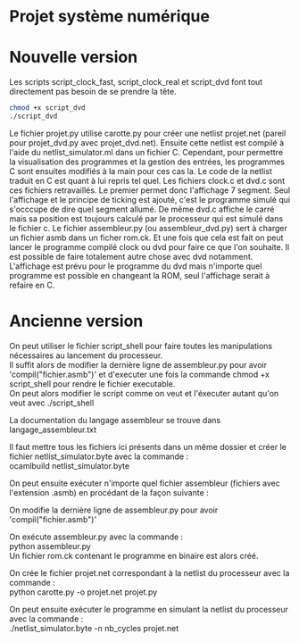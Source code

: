 # Projet système numérique
# Nouvelle version
Les scripts script_clock_fast, script_clock_real et script_dvd font tout directement pas besoin de se prendre la tête. 
```bash
chmod +x script_dvd
./script_dvd
```
Le fichier projet.py utilise carotte.py pour créer une netlist projet.net (pareil pour projet_dvd.py avec projet_dvd.net).
Ensuite cette netlist est compilé à l'aide du netlist_simulator.ml dans un fichier C. Cependant, pour permettre la visualisation des programmes et la gestion des entrées, les programmes C sont ensuites modifiés à la main pour ces cas la. Le code de la netlist traduit en C est quant à lui repris tel quel. 
Les fichiers clock.c et dvd.c sont ces fichiers retravaillés. Le premier permet donc l'affichage 7 segment. Seul l'affichage et le principe de ticking est ajouté, c'est le programme simulé qui s'occcupe de dire quel segment allumé. De même dvd.c affiche le carré mais sa position est toujours calculé par le processeur qui est simulé dans le fichier c. 
Le fichier assembleur.py (ou assembleur_dvd.py) sert à charger un fichier asmb dans un ficher rom.ck.
Et une fois que cela est fait on peut lancer le programme compilé clock ou dvd pour faire ce que l'on souhaite. Il est possible de faire totalement autre chose avec dvd notamment. L'affichage est prévu pour le programme du dvd mais n'importe quel programme est possible en changeant la ROM, seul l'affichage serait à refaire en C.
# Ancienne version
On peut utiliser le fichier script_shell pour faire toutes les manipulations nécessaires au lancement du processeur.   
Il suffit alors de modifier la dernière ligne de assembleur.py pour avoir 'compil("fichier.asmb")' et d'executer une fois la commande chmod +x script_shell pour rendre le fichier executable.   
On peut alors modifier le script comme on veut et l'éxecuter autant qu'on veut avec ./script_shell

La documentation du langage assembleur se trouve dans langage_assembleur.txt

Il faut mettre tous les fichiers ici présents dans un même dossier et créer le fichier netlist_simulator.byte avec la commande :   
ocamlbuild netlist_simulator.byte   

On peut ensuite exécuter n'importe quel fichier assembleur (fichiers avec l'extension .asmb) en procédant de la façon suivante :  

On modifie la dernière ligne de assembleur.py pour avoir 'compil("fichier.asmb")'  

On exécute assembleur.py avec la commande :   
python assembleur.py   
Un fichier rom.ck contenant le programme en binaire est alors créé.   

On crée le fichier projet.net correspondant à la netlist du processeur avec la commande :   
python carotte.py -o projet.net projet.py   

On peut ensuite exécuter le programme en simulant la netlist du processeur avec la commande :   
./netlist_simulator.byte -n nb_cycles projet.net   
